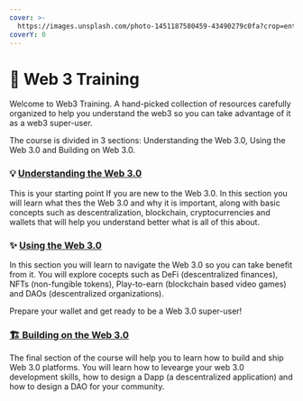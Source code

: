```yaml
---
cover: >-
  https://images.unsplash.com/photo-1451187580459-43490279c0fa?crop=entropy&cs=srgb&fm=jpg&ixid=MnwxOTcwMjR8MHwxfHNlYXJjaHwyfHx3b3JsZHxlbnwwfHx8fDE2MzQ0Mjc5ODU&ixlib=rb-1.2.1&q=85
coverY: 0
---
```


# 🚀 Web 3 Training

Welcome to Web3 Training. A hand-picked collection of resources carefully organized to help you understand the web3 so you can take advantage of it as a web3 super-user.

The course is divided in 3 sections: Understanding the Web 3.0, Using the Web 3.0 and Building on Web 3.0.

### 💡 [Understanding the Web 3.0](understanding-the-web-3.0/)

This is your starting point If you are new to the Web 3.0. In this section you will learn what thes the Web 3.0 and why it is important, along with basic concepts such as descentralization, blockchain, cryptocurrencies and wallets that will help you understand better what is all of this about.

### ✨  [Using the Web 3.0](using-the-web-3.0/)

In this section you will learn to navigate the Web 3.0 so you can take benefit from it. You will explore cocepts such as DeFi (descentralized finances), NFTs (non-fungible tokens), Play-to-earn (blockchain based video games) and DAOs (descentralized organizations).

Prepare your wallet and get ready to be a Web 3.0 super-user!

### [🏗  Building on the Web 3.0](building-on-the-web-3.0/)

The final section of the course will help you to learn how to build and ship Web 3.0 platforms. You will learn how to levearge your web 3.0 development skills, how to design a Dapp (a descentralized application) and how to design a DAO for your community.
